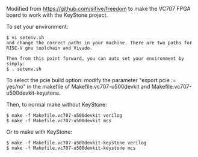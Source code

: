 Modified from https://github.com/sifive/freedom to make the VC707 FPGA board to work with the KeyStone project.

To set your environment:

	$ vi setenv.sh
	and change the correct paths in your machine. There are two paths for RISC-V gnu toolchain and Vivado.
	
	Then from this point forward, you can auto set your environment by simply:
	$ . setenv.sh

To select the pcie build option: modify the parameter "export pcie := yes/no" in the makefile of Makefile.vc707-u500devkit and Makefile.vc707-u500devkit-keystone.

Then, to normal make without KeyStone:

	$ make -f Makefile.vc707-u500devkit verilog
	$ make -f Makefile.vc707-u500devkit mcs

Or to make with KeyStone:

	$ make -f Makefile.vc707-u500devkit-keystone verilog
	$ make -f Makefile.vc707-u500devkit-keystone mcs

